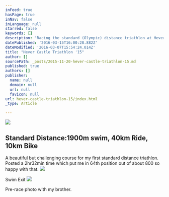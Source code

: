 ```yaml
---
inFeed: true
hasPage: true
inNav: false
inLanguage: null
starred: false
keywords: []
description: 'Racing the standard (Olympic) distance triathlon at Hever Castle, Kent'
datePublished: '2016-03-15T16:00:28.882Z'
dateModified: '2016-03-07T15:54:24.014Z'
title: "Hever Castle Triathlon '15"
author: []
sourcePath: _posts/2015-11-20-hever-castle-triathlon-15.md
published: true
authors: []
publisher:
  name: null
  domain: null
  url: null
  favicon: null
url: hever-castle-triathlon-15/index.html
_type: Article

---
```

![](https://s3-us-west-2.amazonaws.com/the-grid-img/p/b181bfae7d6603aa9ce33c1fdb6a5b793442ace3.jpg)

## Standard Distance:1900m swim, 40km Ride, 10km Bike

A beautiful but challenging course for my first standard distance triathlon. Posted a 2hr32min time which put me in 64th position out of about 800 so happy with that.
![](https://s3-us-west-2.amazonaws.com/the-grid-img/p/bf261f279ce2a7fffcbae559ac725ede5bfc5c28.jpg)

Swim Exit
![](https://s3-us-west-2.amazonaws.com/the-grid-img/p/d4a6c603ad9c3ae255e9ce990094287666b48a4b.jpg)

Pre-race photo with my brother.